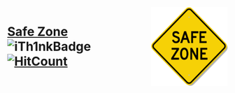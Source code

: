 <img src="./client/public/favicon.ico" align="right" width="175px" height="180px"/>

# [Safe Zone](https://obscure-journey-79165.herokuapp.com/) ![iTh1nkBadge](https://img.shields.io/badge/-iTh1nk-blue?logo=visual-studio-code) [![HitCount](http://hits.dwyl.com/iTh1nk/project-safezone.svg)](http://hits.dwyl.com/iTh1nk/project-safezone) 

